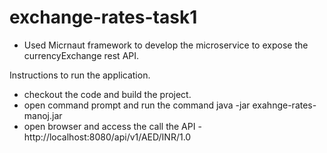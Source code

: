 # exchange-rates-task1

- Used Micrnaut framework to develop the microservice to expose the currencyExchange rest API.



Instructions to run the application.
- checkout the code and build the project. 
- open command prompt and run the command java -jar exahnge-rates-manoj.jar
- open browser and access the call the API - http://localhost:8080/api/v1/AED/INR/1.0
